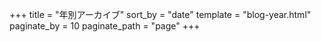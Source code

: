 +++
title = "年別アーカイブ"
sort_by = "date"
template = "blog-year.html"
paginate_by = 10
paginate_path = "page"
+++


